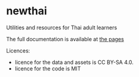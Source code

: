 # newthai
Utilities and resources for Thai adult learners

The full documentation is available at [the pages](https://geebee101.github.io/newthai/)

Licences:
- licence for the data and assets is CC BY-SA 4.0.
- licence for the code is MIT
